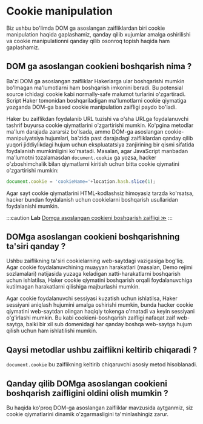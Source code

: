 # Cookie manipulation

Biz ushbu bo'limda DOM ga asoslangan zaifliklardan biri cookie manipulation haqida gaplashamiz, qanday qilib xujumlar amalga oshirilishi va cookie manipulationni qanday qilib osonroq topish haqida ham gaplashamiz.

## DOM ga asoslangan cookieni boshqarish nima ? <a href="#dom-ga-asoslangan-cookie-manipulation-nima" id="dom-ga-asoslangan-cookie-manipulation-nima"></a>

Ba'zi DOM ga asoslangan zaifliklar Hakerlarga ular boshqarishi mumkin bo'lmagan ma'lumotlarni ham boshqarish imkonini beradi. Bu potensial source ichidagi cookie kabi normally-safe malumot turlarini o'zgartiradi. Script Haker tomonidan boshqariladigan ma'lumotlarni cookie qiymatiga yozganda DOM-ga based cookie manipulation zaifligi paydo bo'ladi.

Haker bu zaiflikdan foydalanib URL tuzishi va o'sha URLga foydalanuvchi tashrif buyursa cookie qiymatlarini o'zgartirishi mumkin. Ko'pgina metodlar ma'lum darajada zararsiz bo'lsada, ammo DOM-ga asoslangan cookie-manipulyatsiya hujumlari, ba'zida past darajadagi zaifliklardan qanday qilib yuqori jiddiylikdagi hujum uchun ekspluatatsiya zanjirining bir qismi sifatida foydalanish mumkinligini ko'rsatadi. Masalan, agar JavaScript manbadan ma'lumotni tozalamasdan `document.cookie` ga yozsa, hacker o'zboshimchalik bilan qiymatlarni kiritish uchun bitta cookie qiymatini o'zgartirishi mumkin:&#x20;

```javascript
document.cookie = 'cookieName='+location.hash.slice(1);
```

Agar sayt cookie qiymatlarini HTML-kodlashsiz himoyasiz tarzda ko'rsatsa, hacker bundan foydalanish uchun cookielarni boshqarish usullaridan foydalanishi mumkin.

:::caution **Lab**
 [Domga asoslangan cookieni boshqarish zaifligi ≫](https://portswigger.net/web-security/dom-based/cookie-manipulation/lab-dom-cookie-manipulation)
:::

## DOMga asoslangan cookieni boshqarishning ta'siri qanday ? <a href="#dom-ga-asoslangan-cookie-manipulation-tasiri-qanday" id="dom-ga-asoslangan-cookie-manipulation-tasiri-qanday"></a>

Ushbu zaiflikning ta'siri cookielarning web-saytdagi vazigasiga bog'liq. Agar cookie foydalanuvchining muayyan harakatlari (masalan, Demo rejimi sozlamalari) natijasida yuzaga keladigan xatti-harakatlarni boshqarish uchun ishlatilsa, Haker cookie qiymatini boshqarish orqali foydalanuvchiga kutilmagan harakatlarni qilishiga majburlashi mumkin.

Agar cookie foydalanuvchi sessiyasi kuzatish uchun ishlatilsa, Haker sessiyani aniqlash hujumini amalga oshirishi mumkin, bunda hacker cookie qiymatini web-saytdan olingan haqiqiy tokenga o'rnatadi va keyin sessiyani o'g'irlashi mumkin. Bu kabi cookieni-boshqarish zaifligi nafaqat zaif web-saytga, balki bir xil sub domenidagi har qanday boshqa web-saytga hujum qilish uchun ham ishlatilishi mumkin.

## Qaysi metodlar ushbu zaiflikni keltirib chiqaradi ? <a href="#qaysi-sink-lar-ushbu-zaiflikni-keltirib-chiqaradi" id="qaysi-sink-lar-ushbu-zaiflikni-keltirib-chiqaradi"></a>

`document.cookie` bu zaiflikning keltirib chiqaruvchi asosiy metod hisoblanadi.

## Qanday qilib DOMga asoslangan cookieni boshqarish zaifligini oldini olish mumkin ? <a href="#qanday-qilib-dom-ga-asoslangan-cookie-manipulation-ni-oldini-olish-mumkin" id="qanday-qilib-dom-ga-asoslangan-cookie-manipulation-ni-oldini-olish-mumkin"></a>

Bu haqida ko'proq DOM-ga asoslangan zaifliklar mavzusida aytganmiz, siz cookie qiymatlarini dinamik o'zgarmasligini ta'minlashingiz zarur.
